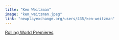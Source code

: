 ```yaml
---
title: "Ken Weitzman"
image: "ken_weitzman.jpeg"
link: "newplayexchange.org/users/435/ken-weitzman"
---
```


[Rolling World Premieres](/affiliated-artists/rolling-world-premieres)